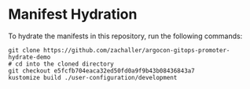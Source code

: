 # Manifest Hydration

To hydrate the manifests in this repository, run the following commands:

```shell
git clone https://github.com/zachaller/argocon-gitops-promoter-hydrate-demo
# cd into the cloned directory
git checkout e5fcfb704eaca32ed50fd0a9f9b43b08436843a7
kustomize build ./user-configuration/development
```
